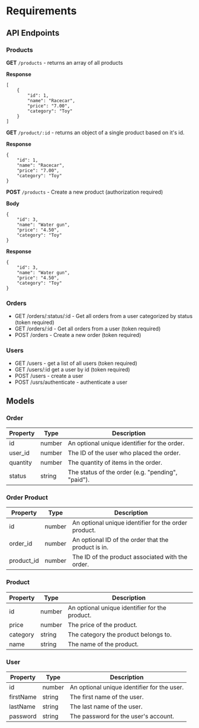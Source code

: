 # Requirements

## API Endpoints

### Products

**GET** `/products` - returns an array of all products

**Response**

```
[
    {
        "id": 1,
        "name": "Racecar",
        "price": "7.00",
        "category": "Toy"
    }
]
```

**GET** `/product/:id` - returns an object of a single product based on it's id.

**Response**

```
{
    "id": 1,
    "name": "Racecar",
    "price": "7.00",
    "category": "Toy"
}
```

**POST** `/products` - Create a new product (authorization required)

**Body**

```
{
    "id": 3,
    "name": "Water gun",
    "price": "4.50",
    "category": "Toy"
}
```

**Response**

```
{
    "id": 3,
    "name": "Water gun",
    "price": "4.50",
    "category": "Toy"
}
```

### Orders

- GET /orders/:status/:id - Get all orders from a user categorized by status (token required)
- GET /orders/:id - Get all orders from a user (token required)
- POST /orders - Create a new order (token required)

### Users

- GET /users - get a list of all users (token required)
- GET /users/:id get a user by id (token required)
- POST /users - create a user
- POST /usrs/authenticate - authenticate a user

## Models

### Order

| Property | Type   | Description                                       |
| -------- | ------ | ------------------------------------------------- |
| id       | number | An optional unique identifier for the order.      |
| user_id  | number | The ID of the user who placed the order.          |
| quantity | number | The quantity of items in the order.               |
| status   | string | The status of the order (e.g. "pending", "paid"). |

### Order Product

| Property   | Type   | Description                                          |
| ---------- | ------ | ---------------------------------------------------- |
| id         | number | An optional unique identifier for the order product. |
| order_id   | number | An optional ID of the order that the product is in.  |
| product_id | number | The ID of the product associated with the order.     |

### Product

| Property | Type   | Description                                    |
| -------- | ------ | ---------------------------------------------- |
| id       | number | An optional unique identifier for the product. |
| price    | number | The price of the product.                      |
| category | string | The category the product belongs to.           |
| name     | string | The name of the product.                       |

### User

| Property  | Type   | Description                                 |
| --------- | ------ | ------------------------------------------- |
| id        | number | An optional unique identifier for the user. |
| firstName | string | The first name of the user.                 |
| lastName  | string | The last name of the user.                  |
| password  | string | The password for the user's account.        |
